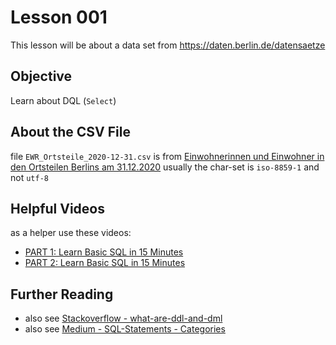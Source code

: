 # Lesson 001 
This lesson will be about a data set from https://daten.berlin.de/datensaetze

## Objective
Learn about DQL (`Select`)

## About the CSV File
file `EWR_Ortsteile_2020-12-31.csv` is from [Einwohnerinnen und Einwohner in den Ortsteilen Berlins am 31.12.2020](https://daten.berlin.de/datensaetze/einwohnerinnen-und-einwohner-den-ortsteilen-berlins-am-31122020)
usually the char-set is `iso-8859-1` and not `utf-8`

## Helpful Videos
as a helper use these videos: 
 - [PART 1: Learn Basic SQL in 15 Minutes](https://www.youtube.com/watch?v=kbKty5ZVKMY)
 - [PART 2: Learn Basic SQL in 15 Minutes](https://www.youtube.com/watch?v=gm6tNK_iOHs)

## Further Reading
 - also see [Stackoverflow - what-are-ddl-and-dml](https://stackoverflow.com/questions/2578194/what-are-ddl-and-dml/2578207)
 - also see [Medium - SQL-Statements - Categories](https://medium.com/techiepedia/sql-statements-9d410b3f6bbe)
